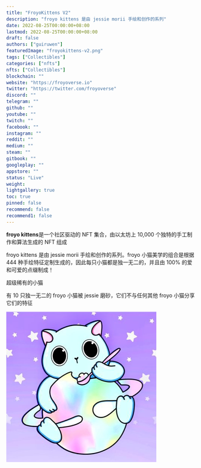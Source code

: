 ```yaml
---
title: "FroyoKittens V2"
description: "froyo kittens 是由 jessie morii 手绘和创作的系列"
date: 2022-08-25T00:00:00+08:00
lastmod: 2022-08-25T00:00:00+08:00
draft: false
authors: ["guiruwen"]
featuredImage: "froyokittens-v2.png"
tags: ["Collectibles"]
categories: ["nfts"]
nfts: ["Collectibles"]
blockchain: ""
website: "https://froyoverse.io"
twitter: "https://twitter.com/froyoverse"
discord: ""
telegram: ""
github: ""
youtube: ""
twitch: ""
facebook: ""
instagram: ""
reddit: ""
medium: ""
steam: ""
gitbook: ""
googleplay: ""
appstore: ""
status: "Live"
weight: 
lightgallery: true
toc: true
pinned: false
recommend: false
recommend1: false
---
```

**froyo kittens**是一个社区驱动的 NFT 集合，由以太坊上 10,000 个独特的手工制作和算法生成的 NFT 组成

froyo kittens 是由 jessie morii 手绘和创作的系列。froyo 小猫美学的组合是根据 444 种手绘特征定制生成的，因此每只小猫都是独一无二的，并且由 100% 的爱和可爱的点缀制成！

超级稀有的小猫

有 10 只独一无二的 froyo 小猫被 jessie 磨砂，它们不与任何其他 froyo 小猫分享它们的特征

![nft](01.jpg)

